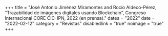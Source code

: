 +++
title = "José Antonio Jiménez Miramontes and Rocío Aldeco-Pérez, “Trazabilidad de imágenes digitales usando Blockchain”, Congreso Internacional CORE CIC-IPN, 2022 (en prensa)."
dates = "2022"
date = "2022-02-12"
category = "Revistas"
disabledlink = "true"
noimage = "true"
+++
